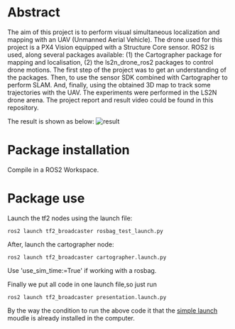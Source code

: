 # Abstract
The aim of this project is to perform visual simultaneous localization and
mapping with an UAV (Unmanned Aerial Vehicle). The drone used for this
project is a PX4 Vision equipped with a Structure Core sensor. ROS2 is used,
along several packages available: (1) the Cartographer package for mapping
and localisation, (2) the ls2n_drone_ros2 packages to control drone motions.
The first step of the project was to get an understanding of the packages.
Then, to use the sensor SDK combined with Cartographer to perform SLAM.
And, finally, using the obtained 3D map to track some trajectories with the
UAV. The experiments were performed in the LS2N drone arena. The project report and result video could be found in this repository.

The result is shown as below:
![result](https://github.com/GUOkekkk/VSLAM_PX4Vision/blob/main/Result.png)

# Package installation

Compile in a ROS2 Workspace.

# Package use

Launch the tf2 nodes using the launch file:

~~~
ros2 launch tf2_broadcaster rosbag_test_launch.py
~~~

After, launch the cartographer node:

~~~
ros2 launch tf2_broadcaster cartographer.launch.py 
~~~

Use 'use_sim_time:=True' if working with a rosbag.

Finally we put all code in one launch file,so just run
~~~
ros2 launch tf2_broadcaster presentation.launch.py
~~~
By the way the condition to run the above code it that the [simple launch](https://github.com/oKermorgant/simple_launch) moudle is already installed in the computer.
